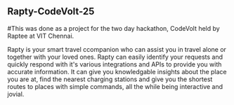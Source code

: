 ## Rapty-CodeVolt-25

#This was done as a project for the two day hackathon, CodeVolt held by Raptee at VIT Chennai.

Rapty is your smart travel ccompanion who can assist you in travel alone or together with your loved ones. Rapty can easily identify your requests and quickly respond with it's various integrations and APIs to provide you with accurate information. It can give you knowledgable insights about the place you are at, find the nearest charging stations and give you the shortest routes to places with simple commands, all the while being interactive and jovial.
